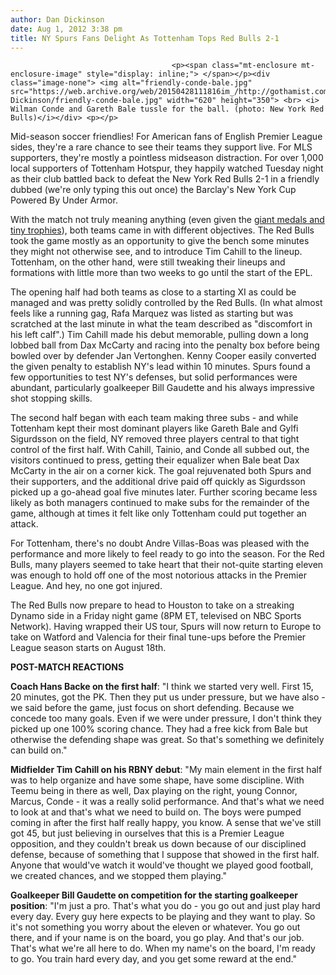 ```yaml
---
author: Dan Dickinson
date: Aug 1, 2012 3:38 pm
title: NY Spurs Fans Delight As Tottenham Tops Red Bulls 2-1
---
```


	
										<p><span class="mt-enclosure mt-enclosure-image" style="display: inline;"> </span></p><div class="image-none"> <img alt="friendly-conde-bale.jpg" src="https://web.archive.org/web/20150428111816im_/http://gothamist.com/attachments/Dan Dickinson/friendly-conde-bale.jpg" width="620" height="350"> <br> <i> Wilman Conde and Gareth Bale tussle for the ball. (photo: New York Red Bulls)</i></div> <p></p>

<p>Mid-season soccer friendlies!  For American fans of English Premier League sides, they&apos;re a rare chance to see their teams they support live.  For MLS supporters, they&apos;re mostly a pointless midseason distraction.  For over 1,000 local supporters of Tottenham Hotspur, they happily watched Tuesday night as their club battled back to defeat the New York Red Bulls 2-1 in a friendly dubbed (we&apos;re only typing this out once) the Barclay&apos;s New York Cup Powered By Under Armor.</p>

<p>With the match not truly meaning anything (even given the <a href="https://web.archive.org/web/20150428111816/http://sports.yahoo.com/blogs/soccer-dirty-tackle/spurs-beat-york-red-bulls-win-giant-medals-055626801--sow.html">giant medals and tiny trophies</a>), both teams came in with different objectives. The Red Bulls took the game mostly as an opportunity to give the bench some minutes they might not otherwise see, and to introduce Tim Cahill to the lineup.  Tottenham, on the other hand, were still tweaking their lineups and formations with little more than two weeks to go until the start of the EPL.</p>

<p>The opening half had both teams as close to a starting XI as could be managed and was pretty solidly controlled by the Red Bulls.  (In what almost feels like a running gag, Rafa Marquez was listed as starting but was scratched at the last minute in what the team described as &quot;discomfort in his left calf&quot;.) Tim Cahill made his debut memorable, pulling down a long lobbed ball from Dax McCarty and racing into the penalty box before being bowled over by defender Jan Vertonghen.  Kenny Cooper easily converted the given penalty to establish NY&apos;s lead within 10 minutes.  Spurs found a few opportunities to test NY&apos;s defenses, but solid performances were abundant, particularly goalkeeper Bill Gaudette and his always impressive shot stopping skills.</p>

<p>The second half began with each team making three subs - and while Tottenham kept their most dominant players like Gareth Bale and Gylfi Sigurdsson on the field, NY removed three players central to that tight control of the first half. With Cahill, Tainio, and Conde all subbed out, the visitors continued to press, getting their equalizer when Bale beat Dax McCarty in the air on a corner kick.  The goal rejuvenated both Spurs and their supporters, and the additional drive paid off quickly as Sigurdsson picked up a go-ahead goal five minutes later.  Further scoring became less likely as both managers continued to make subs for the remainder of the game, although at times it felt like only Tottenham could put together an attack.</p>

<p>For Tottenham, there&apos;s no doubt Andre Villas-Boas was pleased with the performance and more likely to feel ready to go into the season.  For the Red Bulls, many players seemed to take heart that their not-quite starting eleven was enough to hold off one of the most notorious attacks in the Premier League.  And hey, no one got injured.</p>

<p>The Red Bulls now prepare to head to Houston to take on a streaking Dynamo side in a Friday night game (8PM ET, televised on NBC Sports Network).  Having wrapped their US tour, Spurs will now return to Europe to take on Watford and Valencia for their final tune-ups before the Premier League season starts on August 18th.</p>

<p><strong>POST-MATCH REACTIONS</strong></p>

<p><strong>Coach Hans Backe on the first half</strong>: &quot;I think we started very well.  First 15, 20 minutes, got the PK.  Then they put us under pressure, but we have also - we said before the game, just focus on short defending.  Because we concede too many goals. Even if we were under pressure, I don&apos;t think they picked up one 100% scoring chance. They had a free kick from Bale but otherwise the defending shape was great. So that&apos;s something we definitely can build on.&quot;</p>

<p><strong>Midfielder Tim Cahill on his RBNY debut</strong>: &quot;My main element in the first half was to help organize and have some shape, have some discipline. With Teemu being in there as well, Dax playing on the right, young Connor, Marcus, Conde - it was a really solid performance. And that&apos;s what we need to look at and that&apos;s what we need to build on.  The boys were pumped coming in after the first half really happy, you know. A sense that we&apos;ve still got 45, but just believing in ourselves that this is a Premier League opposition, and they couldn&apos;t break us down because of our disciplined defense, because of something that I suppose that showed in the first half. Anyone that would&apos;ve watch it would&apos;ve thought we played good football, we created chances, and we stopped them playing.&quot;</p>

<p><strong>Goalkeeper Bill Gaudette on competition for the starting goalkeeper position</strong>: &quot;I&apos;m just a pro. That&apos;s what you do - you go out and just play hard every day. Every guy here expects to be playing and they want to play. So it&apos;s not something you worry about the eleven or whatever. You go out there, and if your name is on the board, you go play.  And that&apos;s our job. That&apos;s what we&apos;re all here to do. When my name&apos;s on the board, I&apos;m ready to go.  You train hard every day, and you get some reward at the end.&quot;</p>					
										
									
				